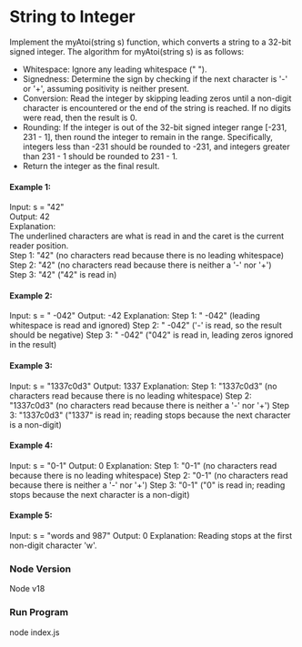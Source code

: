 # String to Integer
Implement the myAtoi(string s) function, which converts a string to a 32-bit signed integer.
The algorithm for myAtoi(string s) is as follows:
- Whitespace: Ignore any leading whitespace (" ").
- Signedness: Determine the sign by checking if the next character is '-' or '+', assuming
positivity is neither present.
- Conversion: Read the integer by skipping leading zeros until a non-digit character is
encountered or the end of the string is reached. If no digits were read, then the result is 0.
- Rounding: If the integer is out of the 32-bit signed integer range [-231, 231 - 1], then
round the integer to remain in the range. Specifically, integers less than -231 should be
rounded to -231, and integers greater than 231 - 1 should be rounded to 231 - 1.
- Return the integer as the final result.

#### Example 1:
Input: s = "42" \
Output: 42 \
Explanation:  
The underlined characters are what is read in and the caret is the current reader position. \
Step 1: "42" (no characters read because there is no leading whitespace) \
Step 2: "42" (no characters read because there is neither a '-' nor '+') \
Step 3: "42" ("42" is read in) 

#### Example 2:
Input: s = " -042"
Output: -42
Explanation:
Step 1: " -042" (leading whitespace is read and ignored)
Step 2: " -042" ('-' is read, so the result should be negative)
Step 3: " -042" ("042" is read in, leading zeros ignored in the result)

#### Example 3:
Input: s = "1337c0d3"
Output: 1337
Explanation:
Step 1: "1337c0d3" (no characters read because there is no leading whitespace)
Step 2: "1337c0d3" (no characters read because there is neither a '-' nor '+')
Step 3: "1337c0d3" ("1337" is read in; reading stops because the next character is a non-digit)

#### Example 4:
Input: s = "0-1"
Output: 0
Explanation:
Step 1: "0-1" (no characters read because there is no leading whitespace)
Step 2: "0-1" (no characters read because there is neither a '-' nor '+')
Step 3: "0-1" ("0" is read in; reading stops because the next character is a non-digit)

#### Example 5:
Input: s = "words and 987"
Output: 0
Explanation:
Reading stops at the first non-digit character 'w'.


### Node Version
Node v18

### Run Program
node index.js
